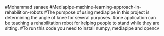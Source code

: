 #Mohammad sanaee
#Mediapipe-machine-learning-approach-in-rehabilition-robots
#The purspose of using mediapipe in this project is determining the angle of knee for several purposes.
#one application can be teaching a rehabilitation robot for helping people to stand while they are sitting.
#To run this code you need to install numpy, mediapipe and opencv
